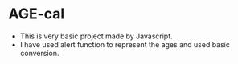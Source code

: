 # AGE-cal
- This is very basic project made by Javascript.
- I have used alert function to represent the ages and used basic conversion. 
